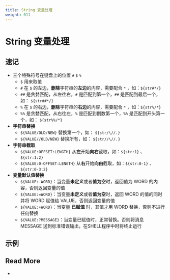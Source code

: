 ```yaml
---
title: String 变量处理
weight: 011
---
```




# String 变量处理



## 速记

- 三个特殊符号在键盘上的位置 `#`  `$`  `%`
  - `$` 用来取值
  - `#` 在 `$` 的左边，**删除**字符串的**左边**的内容，需要配合 `*` ，如：`${str#*/}`
  - `##` 是贪婪匹配，从左往右，`#` 是匹配到第一个，`##` 是匹配到最后一个，如： `${str##*/}`
  - `%` 在 `$` 的右边，**删除**字符串的**右边**的内容，需要配合 `*` ，如：`${str%/*}`
  - `%%` 是贪婪匹配，从右往左，`%` 是匹配到倒数第一个，`%%` 是匹配到开头第一个，如： `${str%%/*}`
- **字符串替换**
  -  `${VALUE/OLD/NEW}`  替换第一个，如： `${str/\//.}`
  -  `${VALUE//OLD/NEW}`  替换所有，如： `${str//\//.}`
- **字符串截取**
  - `${VALUE:OFFSET:LENGTH}` 从**左**开始**向右**截取，如：`${str:1}` 、 `${str:1:2}`
  - `${VALUE:0-OFFSET:LENGTH}` 从**右**开始**向由**截取，如：`${str:0-1}` 、 `${str:0-3:2}`
- **变量默认值替换**
  - `${VALUE:-WORD}`：当变量**未定义**或者**值为空**时，返回值为 WORD 的内容，否则返回变量的值
  - `${VALUE:=WORD}`：当变量**未定义**或者**值为空**时，返回 WORD 的值的同时并将 WORD 赋值给 VALUE，否则返回变量的值
  - `${VALUE:+WORD}`：当变量 **已赋值** 时，其值才用 WORD 替换，否则不进行任何替换
  - `${VALUE:?MESSAGE}`：当变量已赋值时，正常替换。否则将消息 MESSAGE 送到标准错误输出，在SHELL程序中时将终止运行



## 示例





## Read More

- 